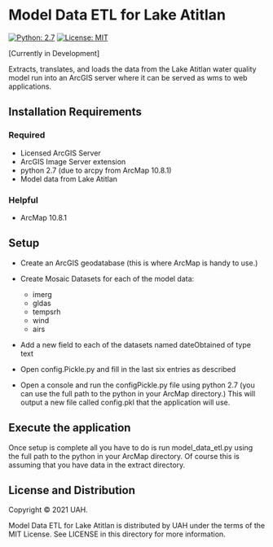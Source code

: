 # Model Data ETL for Lake Atitlan


[![Python: 2.7](https://img.shields.io/badge/python-2.7-blue.svg)](https://www.python.org/)
[![License: MIT](https://img.shields.io/badge/License-MIT-yellow.svg)](https://opensource.org/licenses/MIT)

[Currently in Development]

Extracts, translates, and loads the data from the Lake Atitlan water quality model run into an ArcGIS server 
where it can be served as wms to web applications.

## Installation Requirements

### Required

- Licensed ArcGIS Server
- ArcGIS Image Server extension
- python 2.7 (due to arcpy from ArcMap 10.8.1)
- Model data from Lake Atitlan

### Helpful

- ArcMap 10.8.1

## Setup

- Create an ArcGIS geodatabase (this is where ArcMap is handy to use.)
- Create Mosaic Datasets for each of the model data:
  - imerg
  - gldas
  - tempsrh 
  - wind 
  - airs 
    
- Add a new field to each of the datasets named dateObtained of type text
- Open config.Pickle.py and fill in the last six entries as described
- Open a console and run the configPickle.py file using python 2.7 (you can use the full path to the 
  python in your ArcMap directory.) This will output a new file called config.pkl that the application will use.
  
## Execute the application
Once setup is complete all you have to do is run model_data_etl.py using the full path to the
  python in your ArcMap directory.  Of course this is assuming that you have data in the extract directory.

## License and Distribution
Copyright © 2021 UAH.

Model Data ETL for Lake Atitlan is distributed by UAH under the terms of the MIT License. See LICENSE in this 
directory for more information.